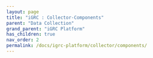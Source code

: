 ```yaml
---
layout: page
title: "iGRC : Collector-Components"
parent: "Data Collection"
grand_parent: "iGRC Platform"
has_children: true
nav_order: 2
permalink: /docs/igrc-platform/collector/components/
---
```

